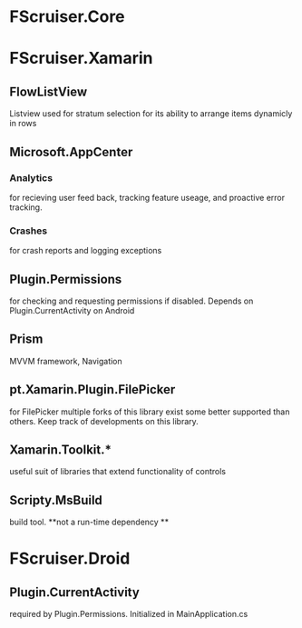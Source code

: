 # FScruiser.Core

# FScruiser.Xamarin

## FlowListView
Listview used for stratum selection for its ability to arrange items dynamicly in rows

## Microsoft.AppCenter
### Analytics 
for recieving user feed back, tracking feature useage, and proactive error tracking. 

### Crashes
for crash reports and logging exceptions 

## Plugin.Permissions
for checking and requesting permissions if disabled. Depends on Plugin.CurrentActivity on Android

## Prism
MVVM framework, Navigation 

## pt.Xamarin.Plugin.FilePicker
for FilePicker
multiple forks of this library exist some better supported than others. Keep track of developments on this library. 

## Xamarin.Toolkit.*
useful suit of libraries that extend functionality of controls

## Scripty.MsBuild
build tool. **not a run-time dependency **

# FScruiser.Droid
## Plugin.CurrentActivity 
required by Plugin.Permissions. Initialized in MainApplication.cs